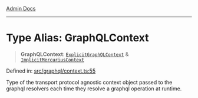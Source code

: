 [Admin Docs](/)

***

# Type Alias: GraphQLContext

> **GraphQLContext**: [`ExplicitGraphQLContext`](ExplicitGraphQLContext.md) & [`ImplicitMercuriusContext`](ImplicitMercuriusContext.md)

Defined in: [src/graphql/context.ts:55](https://github.com/PurnenduMIshra129th/talawa-api/blob/8bb4483f6aa0d175e00d3d589e36182f9c58a66a/src/graphql/context.ts#L55)

Type of the transport protocol agnostic context object passed to the graphql resolvers each time they resolve a graphql operation at runtime.

